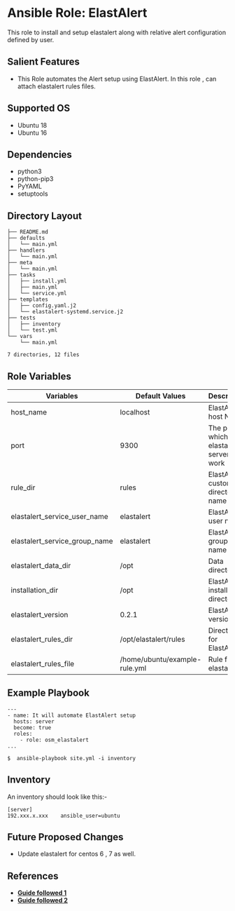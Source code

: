 Ansible Role: ElastAlert
========================
This role to install and setup elastalert along with relative alert configuration defined by user.

Salient Features
----------------
- This Role automates the Alert setup using ElastAlert.
In this role , can attach elastalert rules files.

Supported OS
------------
   * Ubuntu 18
   * Ubuntu 16

Dependencies
------------
  * python3
  * python-pip3
  * PyYAML
  * setuptools

Directory Layout
----------------
```
├── README.md
├── defaults
│   └── main.yml
├── handlers
│   └── main.yml
├── meta
│   └── main.yml
├── tasks
│   ├── install.yml
│   ├── main.yml
│   └── service.yml
├── templates
│   ├── config.yaml.j2
│   └── elastalert-systemd.service.j2
├── tests
│   ├── inventory
│   └── test.yml
└── vars
    └── main.yml

7 directories, 12 files
```

Role Variables
--------------

|**Variables**| **Default Values**| **Description**| **Type**|
|----------|---------|---------------|-----------|
| host_name | localhost | ElastAlert host Name | Mandatory |
| port | 9300 | The port on which the elastalert server will work | Mandatory |
| rule_dir | rules | ElastAlert custom directory name | Mandatory |
| elastalert_service_user_name | elastalert | ElastAlert user name | Mandatory |
| elastalert_service_group_name | elastalert | ElastAlert group name | Mandatory |
| elastalert_data_dir | /opt | Data directory  | Mandatory |
| installation_dir | /opt | ElastAlert installation directory | Mandatory |
| elastalert_version | 0.2.1 | ElastAlert version | Mandatory |
| elastalert_rules_dir | /opt/elastalert/rules | Directory for ElastAlert | Mandatory |
| elastalert_rules_file | /home/ubuntu/example-rule.yml | Rule file for elastalert  | Mandatory |

Example Playbook
----------------
```
---
- name: It will automate ElastAlert setup
  hosts: server
  become: true
  roles:
    - role: osm_elastalert
...

$  ansible-playbook site.yml -i inventory

```

Inventory
----------
An inventory should look like this:-
```
[server]                 
192.xxx.x.xxx    ansible_user=ubuntu 
```

Future Proposed Changes
-----------------------
- Update elastalert for centos 6 , 7 as well.

References
----------
- **[Guide followed 1](https://elastalert.readthedocs.io/en/latest/running_elastalert.html)**
- **[Guide followed 2](https://www.fosslinux.com/6240/how-to-install-elastalert-with-elasticsearch-on-ubuntu.htm)**

